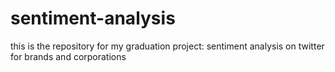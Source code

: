 # sentiment-analysis


this is the repository for my graduation project: 
sentiment analysis on twitter for brands and corporations
